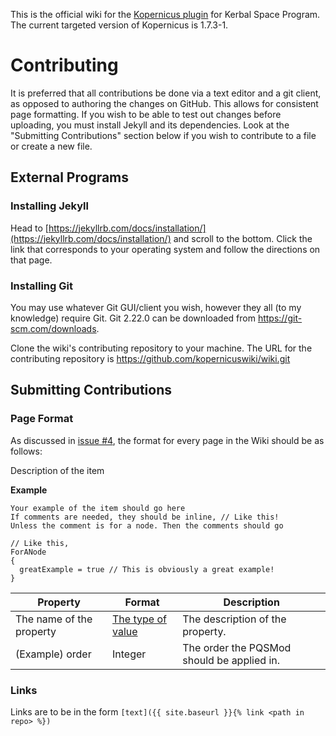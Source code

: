 This is the official wiki for the [Kopernicus plugin](https://github.com/Kopernicus/Kopernicus) for Kerbal Space Program. 
The current targeted version of Kopernicus is 1.7.3-1.

# Contributing
It is preferred that all contributions be done via a text editor and a git client, as opposed to authoring the changes on GitHub.
This allows for consistent page formatting. If you wish to be able to test out changes before uploading, you must install Jekyll and its dependencies. Look at the "Submitting Contributions" section below if you wish to contribute to a file or create a new file.

## External Programs
### Installing Jekyll
Head to [https://jekyllrb.com/docs/installation/](https://jekyllrb.com/docs/installation/) and scroll to the bottom. 
Click the link that corresponds to your operating system and follow the directions on that page.

### Installing Git
You may use whatever Git GUI/client you wish, however they all (to my knowledge) require Git. Git 2.22.0 can be downloaded from https://git-scm.com/downloads.

Clone the wiki's contributing repository to your machine. The URL for the contributing repository is https://github.com/kopernicuswiki/wiki.git

## Submitting Contributions
### Page Format
As discussed in [issue #4](https://github.com/kopernicuswiki/kopernicuswiki.github.io/issues/4), the format for every page in the Wiki should be as follows:

Description of the item

**Example**
```
Your example of the item should go here
If comments are needed, they should be inline, // Like this!
Unless the comment is for a node. Then the comments should go

// Like this,
ForANode
{
  greatExample = true // This is obviously a great example!
}
```

|Property|Format|Description|
|--------|------|-----------|
|The name of the property|[The type of value](main/datatypes.md)|The description of the property.|
|(Example) order|Integer|The order the PQSMod should be applied in.| 

### Links
Links are to be in the form `[text]({{ site.baseurl }}{% link <path in repo> %})`
